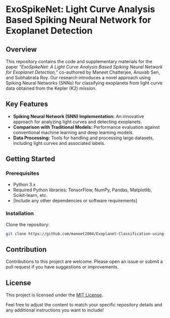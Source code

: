 # ExoSpikeNet: Light Curve Analysis Based Spiking Neural Network for Exoplanet Detection

## Overview

This repository contains the code and supplementary materials for the paper *"ExoSpikeNet: A Light Curve Analysis Based Spiking Neural Network for Exoplanet Detection,"* co-authored by Maneet Chatterjee, Anuvab Sen, and Subhabrata Roy. Our research introduces a novel approach using Spiking Neural Networks (SNNs) for classifying exoplanets from light curve data obtained from the Kepler (K2) mission.

## Key Features

- **Spiking Neural Network (SNN) Implementation:** An innovative approach for analyzing light curves and detecting exoplanets.
- **Comparison with Traditional Models:** Performance evaluation against conventional machine learning and deep learning models.
- **Data Processing:** Tools for handling and processing large datasets, including light curves and associated labels.

## Getting Started

### Prerequisites

- Python 3.x
- Required Python libraries: TensorFlow, NumPy, Pandas, Matplotlib, Scikit-learn, etc.
- [Include any other dependencies or software requirements]

### Installation

Clone the repository:
   ```bash
   git clone https://github.com/maneet2004/Exoplanet-Classification-using-Spiking-Neural-Networks
   ```

## Contribution

Contributions to this project are welcome. Please open an issue or submit a pull request if you have suggestions or improvements.

## License

This project is licensed under the [MIT License](LICENSE).


Feel free to adjust the content to match your specific repository details and any additional instructions you want to include!
